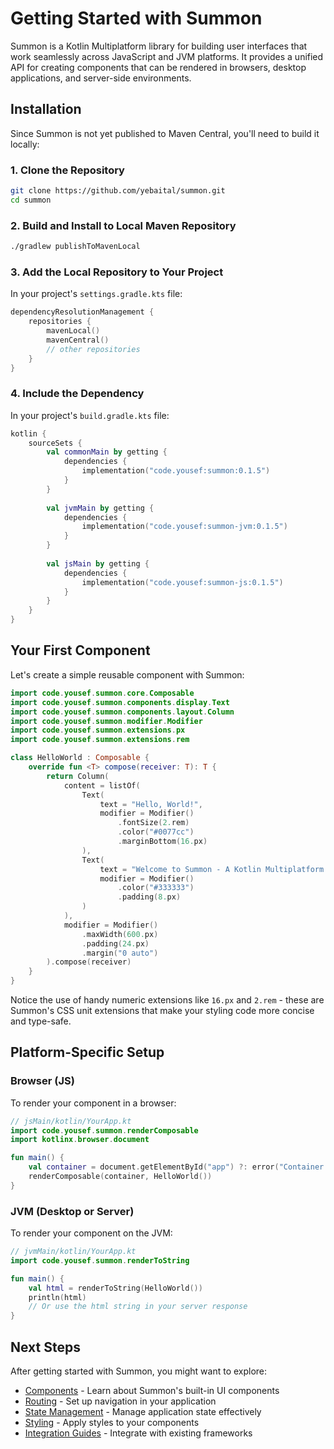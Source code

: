 # Getting Started with Summon

Summon is a Kotlin Multiplatform library for building user interfaces that work seamlessly across JavaScript and JVM platforms. It provides a unified API for creating components that can be rendered in browsers, desktop applications, and server-side environments.

## Installation

Since Summon is not yet published to Maven Central, you'll need to build it locally:

### 1. Clone the Repository

```bash
git clone https://github.com/yebaital/summon.git
cd summon
```

### 2. Build and Install to Local Maven Repository

```bash
./gradlew publishToMavenLocal
```

### 3. Add the Local Repository to Your Project

In your project's `settings.gradle.kts` file:

```kotlin
dependencyResolutionManagement {
    repositories {
        mavenLocal()
        mavenCentral()
        // other repositories
    }
}
```

### 4. Include the Dependency

In your project's `build.gradle.kts` file:

```kotlin
kotlin {
    sourceSets {
        val commonMain by getting {
            dependencies {
                implementation("code.yousef:summon:0.1.5")
            }
        }
        
        val jvmMain by getting {
            dependencies {
                implementation("code.yousef:summon-jvm:0.1.5")
            }
        }
        
        val jsMain by getting {
            dependencies {
                implementation("code.yousef:summon-js:0.1.5")
            }
        }
    }
}
```

## Your First Component

Let's create a simple reusable component with Summon:

```kotlin
import code.yousef.summon.core.Composable
import code.yousef.summon.components.display.Text
import code.yousef.summon.components.layout.Column
import code.yousef.summon.modifier.Modifier
import code.yousef.summon.extensions.px
import code.yousef.summon.extensions.rem

class HelloWorld : Composable {
    override fun <T> compose(receiver: T): T {
        return Column(
            content = listOf(
                Text(
                    text = "Hello, World!",
                    modifier = Modifier()
                        .fontSize(2.rem)
                        .color("#0077cc")
                        .marginBottom(16.px)
                ),
                Text(
                    text = "Welcome to Summon - A Kotlin Multiplatform UI library!",
                    modifier = Modifier()
                        .color("#333333")
                        .padding(8.px)
                )
            ),
            modifier = Modifier()
                .maxWidth(600.px)
                .padding(24.px)
                .margin("0 auto")
        ).compose(receiver)
    }
}
```

Notice the use of handy numeric extensions like `16.px` and `2.rem` - these are Summon's CSS unit extensions that make your styling code more concise and type-safe.

## Platform-Specific Setup

### Browser (JS)

To render your component in a browser:

```kotlin
// jsMain/kotlin/YourApp.kt
import code.yousef.summon.renderComposable
import kotlinx.browser.document

fun main() {
    val container = document.getElementById("app") ?: error("Container not found")
    renderComposable(container, HelloWorld())
}
```

### JVM (Desktop or Server)

To render your component on the JVM:

```kotlin
// jvmMain/kotlin/YourApp.kt
import code.yousef.summon.renderToString

fun main() {
    val html = renderToString(HelloWorld())
    println(html)
    // Or use the html string in your server response
}
```

## Next Steps

After getting started with Summon, you might want to explore:

- [Components](./components.md) - Learn about Summon's built-in UI components
- [Routing](./routing.md) - Set up navigation in your application
- [State Management](./state-management.md) - Manage application state effectively
- [Styling](./styling.md) - Apply styles to your components
- [Integration Guides](./integration-guides.md) - Integrate with existing frameworks 